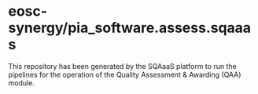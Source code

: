 <!--
SPDX-FileCopyrightText: Copyright contributors to the Software Quality Assurance as a Service (SQAaaS) project <sqaaas@ibergrid.eu>

SPDX-License-Identifier: GPL-3.0-only
-->

# eosc-synergy/pia_software.assess.sqaaas
This repository has been generated by the SQAaaS platform to run the pipelines
for the operation of the
Quality Assessment & Awarding (QAA)
module.